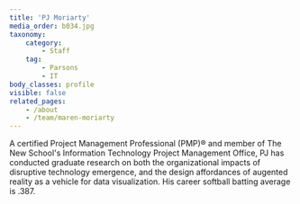 ```yaml
---
title: 'PJ Moriarty'
media_order: b034.jpg
taxonomy:
    category:
        - Staff
    tag:
        - Parsons
        - IT
body_classes: profile
visible: false
related_pages:
    - /about
    - /team/maren-moriarty
---
```


A certified Project Management Professional (PMP)® and member of The New School's Information Technology Project Management Office, PJ has conducted graduate research on both the organizational impacts of disruptive technology emergence, and the design affordances of augented reality as a vehicle for data visualization. His career softball batting average is .387.